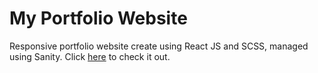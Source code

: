 # My Portfolio Website

Responsive portfolio website create using React JS and SCSS, managed using Sanity.
Click <a href="https://coreytrussell.netlify.app/" target="_blank" rel="noreferrer noopener">here</a> to check it out.
